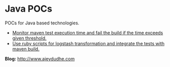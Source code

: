 # Java POCs
POCs for Java based technologies.
* [Monitor maven test execution time and fail the build if the time exceeds given threshold.](maven-monitor-overall-test-execution-time/README.md)
* [Use ruby scripts for logstash transformation and integrate the tests with maven build.](logstash-ruby-transform/README.md)
 
**Blog:** http://www.ajeydudhe.com
